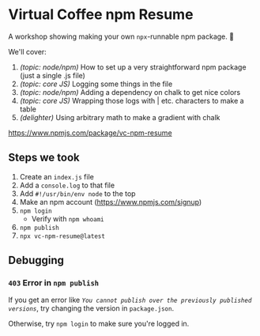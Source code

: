 # Virtual Coffee npm Resume

A workshop showing making your own `npx`-runnable npm package. 🎁

We'll cover:

1. _(topic: node/npm)_ How to set up a very straightforward npm package (just a single .js file)
2. _(topic: core JS)_ Logging some things in the file
3. _(topic: node/npm)_ Adding a dependency on chalk to get nice colors
4. _(topic: core JS)_ Wrapping those logs with | etc. characters to make a table
5. _(delighter)_ Using arbitrary math to make a gradient with chalk

https://www.npmjs.com/package/vc-npm-resume

## Steps we took

1. Create an `index.js` file
2. Add a `console.log` to that file
3. Add `#!/usr/bin/env node` to the top
4. Make an npm account (https://www.npmjs.com/signup)
5. `npm login`
   - Verify with `npm whoami`
6. `npm publish`
7. `npx vc-npm-resume@latest`

## Debugging

### `403` Error in `npm publish`

If you get an error like _`You cannot publish over the previously published versions`_, try changing the version in `package.json`.

Otherwise, try `npm login` to make sure you're logged in.
